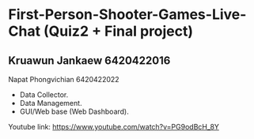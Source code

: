 # First-Person-Shooter-Games-Live-Chat (Quiz2 + Final project)
## Kruawun Jankaew  6420422016 
Napat Phongvichian 6420422022


- Data Collector.
- Data Management.
- GUI/Web base (Web Dashboard).


Youtube link: https://www.youtube.com/watch?v=PG9odBcH_8Y
